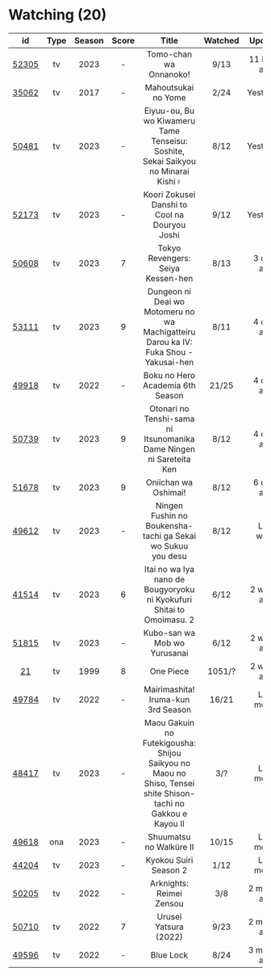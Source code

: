 # Watching (20)

|                      id                      | Type | Season | Score |                                                     Title                                                    | Watched |    Updated   | Start Date |
| :------------------------------------------: | :--: | :----: | :---: | :----------------------------------------------------------------------------------------------------------: | :-----: | :----------: | :--------: |
| [52305](https://myanimelist.net/anime/52305) |  tv  |  2023  |   -   |                                            Tomo-chan wa Onnanoko!                                            |   9/13  | 11 hours ago | 01/16/2023 |
| [35062](https://myanimelist.net/anime/35062) |  tv  |  2017  |   -   |                                              Mahoutsukai no Yome                                             |   2/24  |   Yesterday  | 03/01/2023 |
| [50481](https://myanimelist.net/anime/50481) |  tv  |  2023  |   -   |               Eiyuu-ou, Bu wo Kiwameru Tame Tenseisu: Soshite, Sekai Saikyou no Minarai Kishi♀               |   8/12  |   Yesterday  | 02/21/2023 |
| [52173](https://myanimelist.net/anime/52173) |  tv  |  2023  |   -   |                                 Koori Zokusei Danshi to Cool na Douryou Joshi                                |   9/12  |   Yesterday  | 02/25/2023 |
| [50608](https://myanimelist.net/anime/50608) |  tv  |  2023  |   7   |                                       Tokyo Revengers: Seiya Kessen-hen                                      |   8/13  |  3 days ago  | 01/08/2023 |
| [53111](https://myanimelist.net/anime/53111) |  tv  |  2023  |   9   |             Dungeon ni Deai wo Motomeru no wa Machigatteiru Darou ka IV: Fuka Shou - Yakusai-hen             |   8/11  |  4 days ago  | 01/05/2023 |
| [49918](https://myanimelist.net/anime/49918) |  tv  |  2022  |   -   |                                       Boku no Hero Academia 6th Season                                       |  21/25  |  4 days ago  | 10/02/2022 |
| [50739](https://myanimelist.net/anime/50739) |  tv  |  2023  |   9   |                      Otonari no Tenshi-sama ni Itsunomanika Dame Ningen ni Sareteita Ken                     |   8/12  |  4 days ago  | 01/16/2023 |
| [51678](https://myanimelist.net/anime/51678) |  tv  |  2023  |   9   |                                             Oniichan wa Oshimai!                                             |   8/12  |  6 days ago  | 01/05/2023 |
| [49612](https://myanimelist.net/anime/49612) |  tv  |  2023  |   -   |                          Ningen Fushin no Boukensha-tachi ga Sekai wo Sukuu you desu                         |   8/12  |   Last week  | 01/04/2023 |
| [41514](https://myanimelist.net/anime/41514) |  tv  |  2023  |   6   |                     Itai no wa Iya nano de Bougyoryoku ni Kyokufuri Shitai to Omoimasu. 2                    |   6/12  |  2 weeks ago | 01/12/2023 |
| [51815](https://myanimelist.net/anime/51815) |  tv  |  2023  |   -   |                                         Kubo-san wa Mob wo Yurusanai                                         |   6/12  |  2 weeks ago | 01/11/2023 |
|    [21](https://myanimelist.net/anime/21)    |  tv  |  1999  |   8   |                                                   One Piece                                                  |  1051/? |  2 weeks ago | 01/01/2013 |
| [49784](https://myanimelist.net/anime/49784) |  tv  |  2022  |   -   |                                      Mairimashita! Iruma-kun 3rd Season                                      |  16/21  |  Last month  | 10/09/2022 |
| [48417](https://myanimelist.net/anime/48417) |  tv  |  2023  |   -   | Maou Gakuin no Futekigousha: Shijou Saikyou no Maou no Shiso, Tensei shite Shison-tachi no Gakkou e Kayou II |   3/?   |  Last month  | 01/08/2023 |
| [49618](https://myanimelist.net/anime/49618) |  ona |  2023  |   -   |                                            Shuumatsu no Walküre II                                           |  10/15  |  Last month  | 01/27/2023 |
| [44204](https://myanimelist.net/anime/44204) |  tv  |  2023  |   -   |                                             Kyokou Suiri Season 2                                            |   1/12  |  Last month  | 01/09/2023 |
| [50205](https://myanimelist.net/anime/50205) |  tv  |  2022  |   -   |                                           Arknights: Reimei Zensou                                           |   3/8   | 2 months ago | 11/06/2022 |
| [50710](https://myanimelist.net/anime/50710) |  tv  |  2022  |   7   |                                             Urusei Yatsura (2022)                                            |   9/23  | 2 months ago | 10/14/2022 |
| [49596](https://myanimelist.net/anime/49596) |  tv  |  2022  |   -   |                                                   Blue Lock                                                  |   8/24  | 3 months ago | 10/16/2022 |